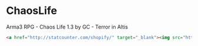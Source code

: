 ChaosLife
=========

Arma3 RPG - Chaos Life 1.3 by GC - Terror in Altis

```html
<a href="http://statcounter.com/shopify/" target="_blank"><img src="http://c.statcounter.com/10000712/0/f7a85520/1/" style="border:none;"></a>
```